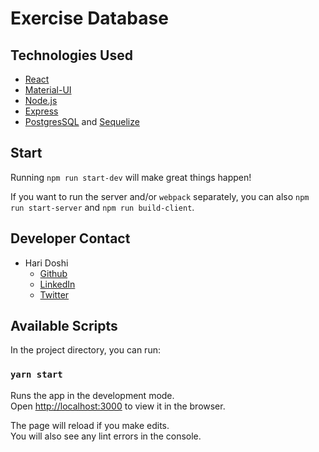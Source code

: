 # Exercise Database



## Technologies Used

* [React](https://reactjs.org/)
* [Material-UI](https://redux.js.org/)
* [Node.js](https://nodejs.org/en/)
* [Express](https://expressjs.com/)
* [PostgresSQL](https://www.postgresql.org/) and [Sequelize](http://docs.sequelizejs.com/)

## Start

Running `npm run start-dev` will make great things happen!

If you want to run the server and/or `webpack` separately, you can also
`npm run start-server` and `npm run build-client`.


## Developer Contact

* Hari Doshi
  * [Github](https://github.com/hdoshi2)
  * [LinkedIn](https://twitter.com/Kidrah9)
  * [Twitter](https://www.linkedin.com/in/hdoshi2/)


## Available Scripts

In the project directory, you can run:

### `yarn start`

Runs the app in the development mode.<br />
Open [http://localhost:3000](http://localhost:3000) to view it in the browser.

The page will reload if you make edits.<br />
You will also see any lint errors in the console.

